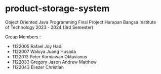 # product-storage-system
Object Oriented Java Programming Final Project
Harapan Bangsa Institute of Technology
2023 - 2024 (3rd Semester)

Group Members : 
- 1122005 Rafael Joy Hadi
- 1122007 Waluya Juang Husada
- 1122013 Peter Kurniawan Oktavianus
- 1122033 Gregory Jason Andrew Matthew
- 1122043 Eliezer Christian
